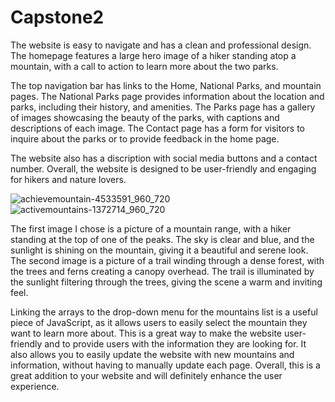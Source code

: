 # Capstone2
The website is easy to navigate and has a clean and professional design. The homepage features a large hero image of a hiker standing atop a mountain, with a call to action to learn more about the two parks.

The top navigation bar has links to the Home, National Parks, and mountain pages. The National Parks page provides information about the location and parks, including their history, and amenities. The Parks page has a gallery of images showcasing the beauty of the parks, with captions and descriptions of each image. The Contact page has a form for visitors to inquire about the parks or to provide feedback in the home page.

The website also has a discription with social media buttons and a contact number. Overall, the website is designed to be user-friendly and engaging for hikers and nature lovers.




![achievemountain-4533591_960_720](https://user-images.githubusercontent.com/116207900/206762307-01f64af3-be4d-47dc-a30c-403df7592afe.jpg)
![activemountains-1372714_960_720](https://user-images.githubusercontent.com/116207900/206762355-4d835db4-c6bd-4af1-8395-12c04649f74b.jpg)

The first image I chose is a picture of a mountain range, with a hiker standing at the top of one of the peaks. The sky is clear and blue, and the sunlight is shining on the mountain, giving it a beautiful and serene look. The second image is a picture of a trail winding through a dense forest, with the trees and ferns creating a canopy overhead. The trail is illuminated by the sunlight filtering through the trees, giving the scene a warm and inviting feel.

Linking the arrays to the drop-down menu for the mountains list is a useful piece of JavaScript, as it allows users to easily select the mountain they want to learn more about. This is a great way to make the website user-friendly and to provide users with the information they are looking for. It also allows you to easily update the website with new mountains and information, without having to manually update each page. Overall, this is a great addition to your website and will definitely enhance the user experience.
